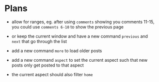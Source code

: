 Plans
=====

- allow for ranges, eg. after using `comments` showing you comments
  11-15, you could use `comments 6-10` to show the previous page

- or keep the current window and have a new command `previous` and
  `next` that go through the list
  
- add a new command `more` to load older posts

- add a new command `aspect` to set the current aspect such that new
  posts only get posted to that aspect
  
- the current aspect should also filter `home`
